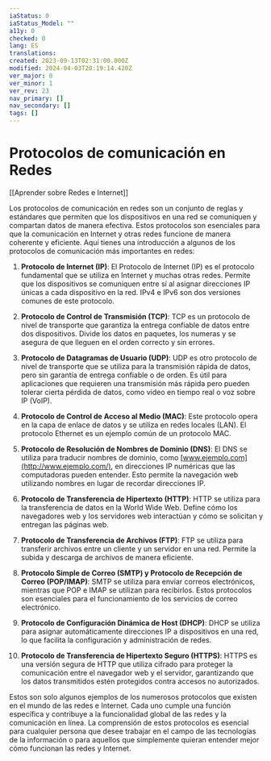 ```yaml
---
iaStatus: 0
iaStatus_Model: ""
a11y: 0
checked: 0
lang: ES
translations: 
created: 2023-09-13T02:31:00.000Z
modified: 2024-04-03T20:19:14.420Z
ver_major: 0
ver_minor: 1
ver_rev: 23
nav_primary: []
nav_secondary: []
tags: []
---
```

# Protocolos de comunicación en Redes

[[Aprender sobre Redes e Internet]]

Los protocolos de comunicación en redes son un conjunto de reglas y estándares que permiten que los dispositivos en una red se comuniquen y compartan datos de manera efectiva. Estos protocolos son esenciales para que la comunicación en Internet y otras redes funcione de manera coherente y eficiente. Aquí tienes una introducción a algunos de los protocolos de comunicación más importantes en redes:

1. **Protocolo de Internet (IP)**: El Protocolo de Internet (IP) es el protocolo fundamental que se utiliza en Internet y muchas otras redes. Permite que los dispositivos se comuniquen entre sí al asignar direcciones IP únicas a cada dispositivo en la red. IPv4 e IPv6 son dos versiones comunes de este protocolo.
    
2. **Protocolo de Control de Transmisión (TCP)**: TCP es un protocolo de nivel de transporte que garantiza la entrega confiable de datos entre dos dispositivos. Divide los datos en paquetes, los numeras y se asegura de que lleguen en el orden correcto y sin errores.
    
3. **Protocolo de Datagramas de Usuario (UDP)**: UDP es otro protocolo de nivel de transporte que se utiliza para la transmisión rápida de datos, pero sin garantía de entrega confiable o de orden. Es útil para aplicaciones que requieren una transmisión más rápida pero pueden tolerar cierta pérdida de datos, como video en tiempo real o voz sobre IP (VoIP).
    
4. **Protocolo de Control de Acceso al Medio (MAC)**: Este protocolo opera en la capa de enlace de datos y se utiliza en redes locales (LAN). El protocolo Ethernet es un ejemplo común de un protocolo MAC.
    
5. **Protocolo de Resolución de Nombres de Dominio (DNS)**: El DNS se utiliza para traducir nombres de dominio, como [www.ejemplo.com](http://www.ejemplo.com/), en direcciones IP numéricas que las computadoras pueden entender. Esto permite la navegación web utilizando nombres en lugar de recordar direcciones IP.
    
6. **Protocolo de Transferencia de Hipertexto (HTTP)**: HTTP se utiliza para la transferencia de datos en la World Wide Web. Define cómo los navegadores web y los servidores web interactúan y cómo se solicitan y entregan las páginas web.
    
7. **Protocolo de Transferencia de Archivos (FTP)**: FTP se utiliza para transferir archivos entre un cliente y un servidor en una red. Permite la subida y descarga de archivos de manera eficiente.
    
8. **Protocolo Simple de Correo (SMTP) y Protocolo de Recepción de Correo (POP/IMAP)**: SMTP se utiliza para enviar correos electrónicos, mientras que POP e IMAP se utilizan para recibirlos. Estos protocolos son esenciales para el funcionamiento de los servicios de correo electrónico.
    
9. **Protocolo de Configuración Dinámica de Host (DHCP)**: DHCP se utiliza para asignar automáticamente direcciones IP a dispositivos en una red, lo que facilita la configuración y administración de redes.
    
10. **Protocolo de Transferencia de Hipertexto Seguro (HTTPS)**: HTTPS es una versión segura de HTTP que utiliza cifrado para proteger la comunicación entre el navegador web y el servidor, garantizando que los datos transmitidos estén protegidos contra accesos no autorizados.
    

Estos son solo algunos ejemplos de los numerosos protocolos que existen en el mundo de las redes e Internet. Cada uno cumple una función específica y contribuye a la funcionalidad global de las redes y la comunicación en línea. La comprensión de estos protocolos es esencial para cualquier persona que desee trabajar en el campo de las tecnologías de la información o para aquellos que simplemente quieran entender mejor cómo funcionan las redes y Internet.